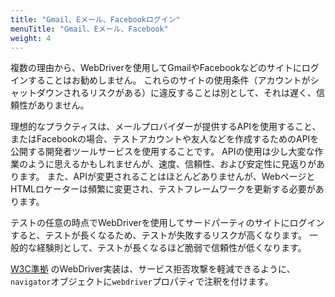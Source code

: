 ```yaml
---
title: "Gmail、Eメール、Facebookログイン"
menuTitle: "Gmail、Eメール、Facebook"
weight: 4
---
```



複数の理由から、WebDriverを使用してGmailやFacebookなどのサイトにログインすることはお勧めしません。
これらのサイトの使用条件（アカウントがシャットダウンされるリスクがある）に違反することは別として、それは遅く、信頼性がありません。

理想的なプラクティスは、メールプロバイダーが提供するAPIを使用すること、またはFacebookの場合、テストアカウントや友人などを作成するためのAPIを公開する開発者ツールサービスを使用することです。
APIの使用は少し大変な作業のように思えるかもしれませんが、速度、信頼性、および安定性に見返りがあります。
また、APIが変更されることはほとんどありませんが、WebページとHTMLロケーターは頻繁に変更され、テストフレームワークを更新する必要があります。

テストの任意の時点でWebDriverを使用してサードパーティのサイトにログインすると、テストが長くなるため、テストが失敗するリスクが高くなります。
一般的な経験則として、テストが長くなるほど脆弱で信頼性が低くなります。

[W3C準拠](//w3c.github.io/webdriver/webdriver-spec.html) のWebDriver実装は、サービス拒否攻撃を軽減できるように、`navigator`オブジェクトに`webdriver`プロパティで注釈を付けます。
